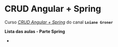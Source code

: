 # CRUD Angular + Spring

Curso _[CRUD Angular + Spring](https://www.youtube.com/playlist?list=PLGxZ4Rq3BOBpwaVgAPxTxhdX_TfSVlTcY)_ do canal **`Loiane Groner`**

**Lista das aulas - Parte Spring**
- []()
